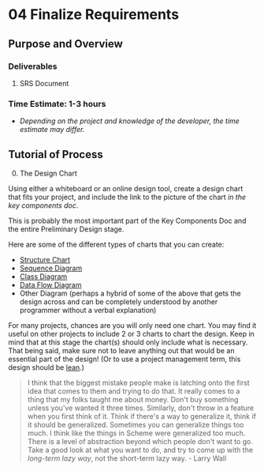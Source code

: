# 04 Finalize Requirements

## Purpose and Overview

### Deliverables
1. SRS Document

### Time Estimate: 1-3 hours
- *Depending on the project and knowledge of the developer, the time estimate may differ.*

## Tutorial of Process

0.  The Design Chart

Using either a whiteboard or an online design tool, create a design chart that fits your project, and include the link to the picture of the chart *in the key components doc*.

This is probably the most important part of the Key Components Doc and the entire Preliminary Design stage.

Here are some of the different types of charts that you can create:

- [Structure Chart](https://en.wikipedia.org/wiki/Structure_chart)
- [Sequence Diagram](https://www.geeksforgeeks.org/unified-modeling-language-uml-sequence-diagrams/)
- [Class Diagram](https://en.wikipedia.org/wiki/Class_diagram)
- [Data Flow Diagram](https://www.lucidchart.com/pages/data-flow-diagram?a=0)
- Other Diagram (perhaps a hybrid of some of the above that gets the design across and can be completely understood by another programmer without a verbal explanation)

For many projects, chances are you will only need one chart. You may find it useful on other projects to include 2 or 3 charts to chart the design. Keep in mind that at this stage the chart(s) should only include what is necessary. That being said, make sure not to leave anything out that would be an essential part of the design! (Or to use a project management term, this design should be [lean](https://www.asme.org/engineering-topics/articles/manufacturing-design/5-lean-principles-every-should-know).)




> I think that the biggest mistake people make is latching onto the first idea that 
> comes to them and trying to do that. It really comes to a thing that my folks  taught me about money. Don't buy something unless you've wanted it three times. 
> Similarly, don't throw in a feature when you first think of it. Think if there's a 
> way to generalize it, think if it should be generalized. Sometimes you can 
> generalize things too much. I think like the things in Scheme were generalized too 
> much. There is a level of abstraction beyond which people don't want to go. Take a 
> good look at what you want to do, and try to come up with the *long-term lazy way*, 
> not the short-term lazy way. - Larry Wall


